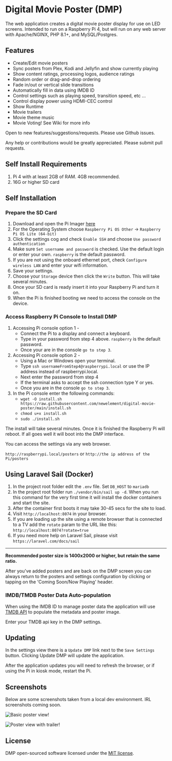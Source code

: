 # Digital Movie Poster (DMP)

The web application creates a digital movie poster display for use on LED screens. Intended to run on a Raspberry Pi 4, but will run on any web server with Apache/NGINX, PHP 8.1+, and MySQL/Postgres.

## Features

-   Create/Edit movie posters
-   Sync posters from Plex, Kodi and Jellyfin and show currently playing
-   Show content ratings, processing logos, audience ratings
-   Random order or drag-and-drop ordering
-   Fade in/out or vertical slide transitions
-   Automatically fill in data using IMDB ID
-   Control settings such as playing speed, transition speed, etc ...
-   Control display power using HDMI-CEC control
-   Show Runtime
-   Movie trailers
-   Movie theme music
-   Movie Voting! See Wiki for more info

Open to new features/suggestions/requests. Please use Github issues.

Any help or contributions would be greatly appreciated. Please submit pull requests.

## Self Install Requirements

1. Pi 4 with at least 2GB of RAM. 4GB recommended.
2. 16G or higher SD card

## Self Installation

### Prepare the SD Card

1. Download and open the Pi Imager [here](https://www.raspberrypi.com/software/)
2. For the Operating System choose `Raspberry Pi OS Other` -> `Raspberry Pi OS Lite (64-bit)`
3. Click the settings cog and check `Enable SSH` and choose `Use password authentication`
4. Make sure `Set username and password` is checked. Use the default login or enter your own. `raspberry` is the default password.
5. If you are not using the onboard ethernet port, check `Configure wireless LAN` and enter your wifi information.
6. Save your settings.
7. Choose your `Storage` device then click the `Write` button. This will take several minutes.
8. Once your SD card is ready insert it into your Raspberry Pi and turn it on.
9. When the Pi is finished booting we need to access the console on the device.

### Access Raspberry Pi Console to Install DMP

1. Accessing Pi console option 1 -
    - Connect the Pi to a display and connect a keyboard.
    - Type in your password from step 4 above. `raspberry` is the default password.
    - Once your are in the console `go to step 3`.
2. Accessing Pi console option 2 -
    - Using a Mac or Windows open your terminal.
    - Type `ssh usernameFromStep4@raspberrypi.local` or use the IP address instead of raspberrypi.local.
    - Next enter the password from step 4
    - If the terminal asks to accept the ssh connection type Y or yes.
    - Once you are in the console `go to step 3`.
3. In the Pi console enter the following commands:
    - `wget -O install.sh https://raw.githubusercontent.com/newelement/digital-movie-poster/main/install.sh`
    - `chmod u+x install.sh`
    - `sudo ./install.sh`

The install will take several minutes. Once it is finished the Raspberry Pi will reboot. If all goes well it will boot into the DMP interface.

You can access the settings via any web browser.

`http://raspberrypi.local/posters` or `http://the ip address of the Pi/posters`

## Using Laravel Sail (Docker)

1. In the project root folder edit the `.env` file. Set `DB_HOST` to `mariadb`
2. In the project root folder run `./vendor/bin/sail up -d`. When you run this command for the very first time it will install the docker containers and start the site.
3. After the container first boots it may take 30-45 secs for the site to load.
4. Visit `http://localhost:8074` in your browser.
5. If you are loading up the site using a remote browser that is connected to a TV add the `rotate` param to the URL like this: `http://localhost:8074?rotate=true`
6. If you need more help on Laravel Sail, please visit `https://laravel.com/docs/sail`

---

**Recommended poster size is 1400x2000 or higher, but retain the same ratio.**

After you've added posters and are back on the DMP screen you can always return to the posters and settings configuration by clicking or tapping on the 'Coming Soon/Now Playing' header.

### IMDB/TMDB Poster Data Auto-population

When using the IMDB ID to manage poster data the application will use [TMDB API](https://developers.themoviedb.org/3/getting-started/introduction) to populate the metadata and poster image.

Enter your TMDB api key in the DMP settings.

## Updating

In the settings view there is a `Update DMP` link next to the `Save Settings` button. Clicking Update DMP will update the application.

After the application updates you will need to refresh the browser, or if using the Pi in kiosk mode, restart the Pi.

## Screenshots

Below are some screenshots taken from a local dev environment. IRL screenshots coming soon.

![Basic poster view!](https://newelementdesigns.com/assets/images/screen1.png)

![Poster view with trailer!](https://newelementdesigns.com/assets/images/screen2.png)

## License

DMP open-sourced software licensed under the [MIT license](https://opensource.org/licenses/MIT).
